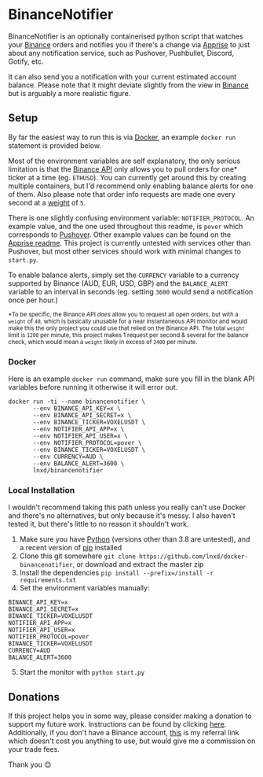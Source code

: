 # BinanceNotifier
BinanceNotifier is an optionally containerised python script that watches your [Binance](https://accounts.binance.com/en/register?ref=158612165) orders and notifies you if there's a change via [Apprise](https://github.com/caronc/apprise) to just about any notification service, such as Pushover, Pushbullet, Discord, Gotify, etc.

It can also send you a notification with your current estimated account balance. Please note that it might deviate slightly from the view in [Binance](https://accounts.binance.com/en/register?ref=158612165)  but is arguably a more realistic figure. 

## Setup
By far the easiest way to run this is via [Docker](https://docker.com), an example `docker run` statement is provided below. 

Most of the environment variables are self explanatory, the only serious limitation is that the [Binance API](https://binance-docs.github.io/apidocs/#general-info) only allows you to pull orders for one* ticker at a time (eg. `ETHUSD`). You can currently get around this by creating multiple containers, but I'd recommend only enabling balance alerts for one of them. Also please note that order info requests are made one every second at a [weight](https://www.binance.com/en/support/faq/360004492232#:~:text=Hard-Limits:) of `5`.

There is one slightly confusing environment variable: `NOTIFIER_PROTOCOL`. An example value, and the one used throughout this readme, is `pover` which corresponds to [Pushover](https://pushover.net/). Other example values can be found on the [Apprise readme](https://github.com/caronc/apprise#popular-notification-services). This project is currently untested with services other than Pushover, but most other services should work with minimal changes to `start.py`.

To enable balance alerts, simply set the `CURRENCY` variable to a currency supported by Binance (AUD, EUR, USD, GBP) and the `BALANCE_ALERT` variable to an interval in seconds (eg. setting `3600` would send a notification once per hour.)

<sub> *To be specific, the Binance API *does* allow you to request all open orders, but with a `weight` of `40`, which is basically unusable for a near instantaneous API monitor and would make this the only project you could use that relied on the Binance API. The total `weight` limit is `1200` per minute, this project makes 1 request per second & several for the balance check, which would mean a `weight` likely in excess of `2400` per minute.</sub>

### Docker
Here is an example `docker run` command, make sure you fill in the blank API variables before running it otherwise it will error out.
```
docker run -ti --name binancenotifier \
       --env BINANCE_API_KEY=x \
       --env BINANCE_API_SECRET=x \
       --env BINANCE_TICKER=VOXELUSDT \
       --env NOTIFIER_API_APP=x \
       --env NOTIFIER_API_USER=x \
       --env NOTIFIER_PROTOCOL=pover \
       --env BINANCE_TICKER=VOXELUSDT \
       --env CURRENCY=AUD \
       --env BALANCE_ALERT=3600 \
       lnxd/binancenotifier
```

### Local Installation
I wouldn't recommend taking this path unless you really can't use Docker and there's no alternatives, but only because it's messy. I also haven't tested it, but there's little to no reason it shouldn't work.

1. Make sure you have [Python](https://www.python.org/) (versions other than 3.8 are untested), and a recent version of [pip](https://pypi.org/project/pip/) installed 
2. Clone this git somewhere `git clone https://github.com/lnxd/docker-binancenotifier`, or download and extract the master zip
3. Install the dependencies `pip install --prefix=/install -r requirements.txt`
4. Set the environment variables manually:
```
BINANCE_API_KEY=x
BINANCE_API_SECRET=x
BINANCE_TICKER=VOXELUSDT
NOTIFIER_API_APP=x
NOTIFIER_API_USER=x
NOTIFIER_PROTOCOL=pover
BINANCE_TICKER=VOXELUSDT
CURRENCY=AUD
BALANCE_ALERT=3600
```
5. Start the monitor with `python start.py`

## Donations
If this project helps you in some way, please consider making a donation to support my future work. Instructions can be found by clicking [here](https://github.com/lnxd#donations). Additionally, if you don't have a Binance account, [this](https://accounts.binance.com/en/register?ref=158612165) is my referral link which doesn't cost you anything to use, but would give me a commission on your trade fees.

Thank you 😊
